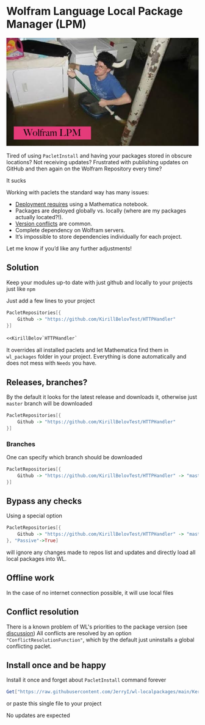 # Wolfram Language Local Package Manager (LPM)

![logo](images-2.jpeg)


Tired of using `PacletInstall` and having your packages stored in obscure locations? Not receiving updates? Frustrated with publishing updates on GitHub and then again on the Wolfram Repository every time? 

It sucks

Working with paclets the standard way has many issues:

- [Deployment requires](https://community.wolfram.com/groups/-/m/t/3304323) using a Mathematica notebook.
- Packages are deployed globally vs. locally (where are my packages actually located?!).
- [Version conflicts](https://community.wolfram.com/groups/-/m/t/3305665) are common.
- Complete dependency on Wolfram servers.
- It’s impossible to store dependencies individually for each project.

Let me know if you’d like any further adjustments!

## Solution
Keep your modules up-to date with just github and locally to your projects just like `npm`

Just add a few lines to your project
```mathematica
PacletRepositories[{
    Github -> "https://github.com/KirillBelovTest/HTTPHandler"
}]

<<KirillBelov`HTTPHandler`
```

It overrides all installed paclets and let Mathematica find them in `wl_packages` folder in your project.
Everything is done automatically and does not mess with `Needs` you have.

## Releases, branches?
By the default it looks for the latest release and downloads it, otherwise just `master` branch will be downloaded
```mathematica
PacletRepositories[{
    Github -> "https://github.com/KirillBelovTest/HTTPHandler"
}]
```

### Branches
One can specify which branch should be downloaded

```mathematica
PacletRepositories[{
    Github -> "https://github.com/KirillBelovTest/HTTPHandler" -> "master"
}]
```

## Bypass any checks
Using a special option

```mathematica
PacletRepositories[{
    Github -> "https://github.com/KirillBelovTest/HTTPHandler" -> "master"
}, "Passive"->True]
```

will ignore any changes made to repos list and updates and directly load all local packages into WL.

## Offline work
In the case of no internet connection possible, it will use local files


## Conflict resolution
There is a known problem of WL's priorities to the package version (see [discussion](https://community.wolfram.com/groups/-/m/t/3305665))
All conflicts are resolved by an option `"ConflictResolutionFunction"`, which by the default just uninstalls a global conflicting paclet.

## Install once and be happy
Install it once and forget about `PacletInstall` command forever

```mathematica
Get["https://raw.githubusercontent.com/JerryI/wl-localpackages/main/Kernel/LPM.wl"]
```

or paste this single file to your project

No updates are expected
